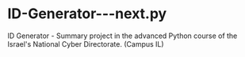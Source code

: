 # ID-Generator---next.py
ID Generator - Summary project in the advanced Python course of the Israel's National Cyber ​​Directorate. (Campus IL)
